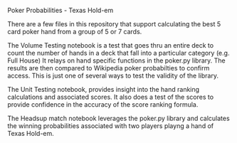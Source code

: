 Poker Probabilities - Texas Hold-em 

There are a few files in this repository that support calculating the best 5 card poker hand from a group of 5 or 7 cards.

The Volume Testing notebook is a test that goes thru an entire deck to count the number of hands in a deck that fall into a particular category (e.g. Full House)
It relays on hand specific functions in the poker.py library.   The results are then compared to Wikipedia poker probabilties to confirm access.  This is just one
of several ways to test the validity of the library.

The Unit Testing notebook, provides insight into the hand ranking calculations and associated scores.  It also does a test of the scores to provide confidence in the accuracy of the score ranking formula.

The Headsup match notebook leverages the poker.py library and calculates the winning probabilities associated with two players playng a hand of Texas Hold-em.
